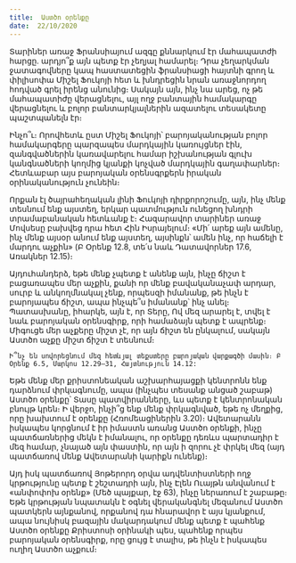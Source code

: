 ```yaml
---
title:  Աստծո օրենքը
date:  22/10/2020
---
```


Տարիներ առաջ Ֆրանսիայում ազգը քննարկում էր մահապատժի հարցը. արդյո՞ք այն պետք էր չեղյալ համարել։ Դրա չեղարկման ջատագովները կապ հաստատեցին ֆրանսիացի հայտնի գրող և փիլիսոփա Միշել Ֆուկոյի հետ և խնդրեցին նրան առաջնորդող հոդված գրել իրենց անունից։ Սակայն այն, ինչ նա արեց, ոչ թե մահապատիժը վերացնելու, այլ ողջ բանտային համակարգը վերացնելու և բոլոր բանտարկյալներին ազատելու տեսակետը պաշտպանելն էր։

Ինչո՞ւ։ Որովհետև ըստ Միշել Ֆուկոյի՝ բարոյականության բոլոր համակարգերը պարզապես մարդկային կառույցներ էին, զանգվածներին կառավարելու համար իշխանության գլուխ կանգնածների կողմից կյանքի կոչված մարդկային գաղափարներ։ Հետևաբար այս բարոյական օրենսգրքերն իրական օրինականություն չունեին։

Որքան էլ ծայրահեղական լինի Ֆուկոյի դիրքորոշումը, այն, ինչ մենք տեսնում ենք այստեղ, երկար պատմություն ունեցող խնդրի տրամաբանական հետևանք է։ Հազարավոր տարիներ առաջ Մովսեսը բախվեց դրա հետ Հին Իսրայելում։ «Մի՛ արեք այն ամենը, ինչ մենք այսօր անում ենք այստեղ, այսինքն՝ ամեն ինչ, որ հաճելի է մարդու աչքին» (Բ Օրենք 12.8, տե՛ս նաև Դատավորներ 17.6, Առակներ 12.15)։

Այդուհանդերձ, եթե մենք չպետք է անենք այն, ինչը ճիշտ է բացառապես մեր աչքին, քանի որ մենք բավականաչափ արդար, սուրբ և անկողմնակալ չենք, որպեսզի իմանանք, թե ինչն է բարոյապես ճիշտ, ապա ինչպե՞ս իմանանք՝ ինչ անել։ Պատասխանը, իհարկե, այն է, որ Տերը, Ով մեզ արարել է, տվել է նաև բարոյական օրենսգիրք, որի համաձայն պետք է ապրենք։ Միգուցե մեր աչքերը միշտ չէ, որ այն ճիշտ են ընկալում, սակայն Աստծո աչքը միշտ ճիշտ է տեսնում։

`Ի՞նչ են սովորեցնում մեզ հետևյալ տեքստերը բարոյական վարքագծի մասին։ Բ Օրենք 6.5, Մարկոս 12.29–31, Հայտնություն 14.12:`

Եթե մենք մեր քրիստոնեական աշխարհայացքի կենտրոնն ենք դարձնում փրկագնումը, ապա (ինչպես տեսանք անցած շաբաթ) Աստծո օրենքը՝ Տասը պատվիրանները, ևս պետք է կենտրոնական բնույթ կրեն։ Ի վերջո, ինչի՞ց ենք մենք փրկագնված, եթե ոչ մեղքից, որը խախտում է օրենքը (Հռոմեացիներին 3.20)։ Ավետարանն իսկապես կորցնում է իր իմաստն առանց Աստծո օրենքի, ինչը պատճառներից մեկն է իմանալու, որ օրենքը դեռևս պարտադիր է մեզ համար, չնայած այն փաստին, որ այն ի զորու չէ փրկել մեզ (այդ պատճառով մենք Ավետարանի կարիքն ունենք)։

Այդ իսկ պատճառով Յոթերորդ օրվա ադվենտիստների ողջ կրթությունը պետք է շեշտադրի այն, ինչ Էլեն Ուայթն անվանում է «անփոփոխ օրենք» (Մեծ պայքար, էջ 63), ինչը ներառում է շաբաթը։ Եթե կրթության նպատակն է օգնել վերականգնել մեզանում Աստծո պատկերն այնքանով, որքանով դա հնարավոր է այս կյանքում, ապա նույնիսկ բազային մակարդակում մենք պետք է պահենք Աստծո օրենքը Քրիստոսի օրինակի պես, պահենք որպես բարոյական օրենսգիրք, որը ցույց է տալիս, թե ինչն է իսկապես ուղիղ Աստծո աչքում։